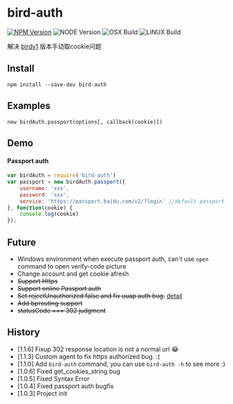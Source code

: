 # bird-auth

[![NPM Version][npm-image]][npm-url]
![NODE Version][node-image]
![OSX Build][osx-image]
![LINUX Build][liunx-image]

解决 [birdv1](https://github.com/weger/bird) 版本手动取cookie问题

## Install

`npm install --save-dev bird-auth`

## Examples

<!-- ```new birdAuth.uuap(options[, callback(cookie)])``` -->

```new birdAuth.passport(options[, callback(cookie)])```

## Demo

<!-- #### Uuap auth

``` js
var birdAuth = require('bird-auth')
var uuap = new birdAuth.uuap({
    username: 'xxx',
    password: 'xxx',
    uuapServer: 'http://xxx.baidu.com/login', // CAS auth url 
    service: 'http://xxx.baidu.com/' // service address, if you don't know this url, you can logout you system, and get `service` parameters
}, function(cookie) {
    console.log(cookie)
});
``` -->

#### Passport auth

``` js
var birdAuth = require('bird-auth')
var passport = new birdAuth.passport({
    username: 'xxx',
    password: 'xxx',
    service: 'https://passport.baidu.com/v2/?login' //default passport.baidu.com
}, function(cookie) {
    console.log(cookie)
});
```

## Future

- Windows environment when execute passport auth, can't use `open` command to open verify-code picture
- Change account and get cookie afresh
- <s>Support Https</s>
- <s>Support online Passport auth</s>
- <s>Set rejectUnauthorized false and fix uuap auth bug.</s> [detail](http://stackoverflow.com/questions/20082893/unable-to-verify-leaf-signature)
- <s>Add bprouting support</s>
- <s>statusCode === 302 judgment</s>

## History

- [1.1.6] Fixup 302 response location is not a normal url 😂
- [1.1.3] Custom agent to fix https authorized bug. :(
- [1.1.0] Add `bird-auth` command, you can use `bird-auth -h` to see more :)
- [1.0.6] Fixed get_cookies_string bug
- [1.0.5] Fixed Syntax Error
- [1.0.4] Fixed passport auth bugfix
- [1.0.3] Project init

[npm-image]: https://img.shields.io/badge/npm-v1.1.6-blue.svg
[npm-url]: https://npmjs.org/package/bird-auth
[node-image]: https://img.shields.io/badge/node-v0.12.0%2B-yellow.svg
[osx-image]: https://img.shields.io/badge/OSX-passing-brightgreen.svg
[liunx-image]: https://img.shields.io/badge/Liunx-passing-brightgreen.svg